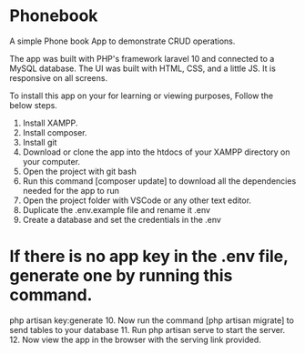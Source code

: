 # Phonebook
A simple Phone book App to demonstrate CRUD operations.

The app was built with PHP's framework laravel 10 and connected to a MySQL database.
The UI was built with HTML, CSS, and a little JS. It is responsive on all screens. 

To install this app on your for learning or viewing purposes, Follow the below steps. 

1. Install XAMPP.
2. Install composer.
3. Install git
4. Download or clone the app into the htdocs of your XAMPP directory on your computer.
5. Open the project with git bash
6. Run this command [composer update] to download all the dependencies needed for the app to run
7. Open the project folder with VSCode or any other text editor.
8. Duplicate the .env.example file and rename it .env
9. Create a database and set the credentials in the .env
# If there is no app key in the .env file, generate one by running this command. 
php artisan key:generate
10. Now run the command [php artisan migrate] to send tables to your database
11. Run php artisan serve to start the server.
12. Now view the app in the browser with the serving link  provided. 


